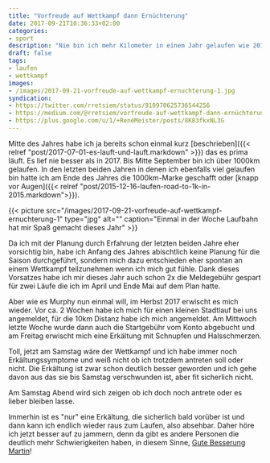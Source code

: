 ```yaml
---
title: "Vorfreude auf Wettkampf dann Ernüchterung"
date: 2017-09-21T10:36:33+02:00
categories:
- sport
description: "Nie bin ich mehr Kilometer in einem Jahr gelaufen wie 2017. Einen kleinen Wettkampf habe ich mir zum Abschluss vorgenommen, denn werde ich aber nun leider absagen müssen."
draft: false
tags:
- laufen
- wettkampf
images:
- /images/2017-09-21-vorfreude-auf-wettkampf-ernuchterung-1.jpg
syndication:
- https://twitter.com/rretsiem/status/910970625736544256
- https://medium.com/@rretsiem/vorfreude-auf-wettkampf-dann-ernüchterung-5a6a91b7ffc9
- https://plus.google.com/u/1/+RenéMeister/posts/8K83fkxNL3G
---
```


Mitte des Jahres habe ich ja bereits schon einmal kurz [beschrieben]({{< relref "post/2017-07-01-es-lauft-und-lauft.markdown" >}}) das es prima läuft. Es lief nie besser als in 2017. Bis Mitte September bin ich über 1000km gelaufen. In den letzten beiden Jahren in denen ich ebenfalls viel gelaufen bin hatte ich am Ende des Jahres die 1000km-Marke geschafft oder [knapp vor Augen]({{< relref "post/2015-12-16-laufen-road-to-1k-in-2015.markdown">}}).

{{< picture src="/images/2017-09-21-vorfreude-auf-wettkampf-ernuchterung-1" type="jpg" alt="" caption="Einmal in der Woche Laufbahn hat mir Spaß gemacht dieses Jahr" >}}

Da ich mit der Planung durch Erfahrung der letzten beiden Jahre eher vorsichtig bin, habe ich Anfang des Jahres abischtlich keine Planung für die Saison durchgeführt, sondern mich dazu entschieden eher spontan an einem Wettkampf teilzunehmen wenn ich mich gut fühle. Dank dieses Vorsatzes habe ich mir dieses Jahr auch schon 2x die Meldegebühr gespart für zwei Läufe die ich im April und Ende Mai auf dem Plan hatte.

Aber wie es Murphy nun einmal will, im Herbst 2017 erwischt es mich wieder. Vor ca. 2 Wochen habe ich mich für einen kleinen Stadtlauf bei uns angemeldet, für die 10km Distanz habe ich mich angemeldet. Am Mittwoch letzte Woche wurde dann auch die Startgebühr vom Konto abgebucht und am Freitag erwischt mich eine Erkältung mit Schnupfen und Halsschmerzen.

Toll, jetzt am Samstag wäre der Wettkampf und ich habe immer noch Erkältungssymptome und weiß nicht ob ich trotzdem antreten soll oder nicht. Die Erkältung ist zwar schon deutlich besser geworden und ich gehe davon aus das sie bis Samstag verschwunden ist, aber fit sicherlich nicht.

Am Samstag Abend wird sich zeigen ob ich doch noch antrete oder es lieber bleiben lasse.

Immerhin ist es "nur" eine Erkältung, die sicherlich bald vorüber ist und dann kann ich endlich wieder raus zum Laufen, also absehbar. Daher höre ich jetzt besser auf zu jammern, denn da gibt es andere Personen die deutlich mehr Schwierigkeiten haben, in diesem Sinne, [Gute Besserung Martin](https://runomatic.de/laufsaison-mit-hindernissen/)!